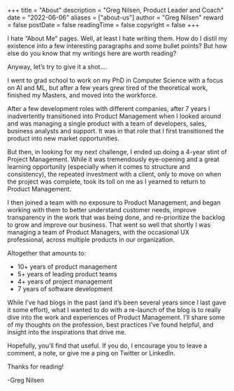 +++
title = "About"
description = "Greg Nilsen, Product Leader and Coach"
date = "2022-06-06"
aliases = ["about-us"]
author = "Greg Nilsen"
reward = false
postDate = false
readingTime = false
copyright = false
+++

I hate “About Me” pages.  Well, at least I hate writing them.  How do I distil my existence into a few interesting paragraphs and some bullet points?  But how else do you know that my writings here are worth reading?

Anyway, let’s try to give it a shot….

I went to grad school to work on my PhD in Computer Science with a focus on AI and ML, but after a few years grew tired of the theoretical work, finished my Masters, and moved into the workforce.

After a few development roles with different companies, after 7 years I inadvertently transitioned into Product Management when I looked around and was managing a single product with a team of developers, sales, business analysts and support.  It was in that role that I first transitioned the product into new market opportunities.

But then, in looking for my next challenge, I ended up doing a 4-year stint of Project Management.  While it was tremendously eye-opening and a great learning opportunity (especially when it comes to structure and consistency), the repeated investment with a client, only to move on when the project was complete, took its toll on me as I yearned to return to Product Management.

I then joined a team with no exposure to Product Management, and began working with them to better understand customer needs, improve transparency in the work that was being done, and re-prioritize the backlog to grow and improve our business.  That went so well that shortly I was managing a team of Product Managers, with the occasional UX professional, across multiple products in our organization.

Altogether that amounts to:
* 10+ years of product management
* 5+ years of leading product teams
* 4+ years of project management
* 7 years of software development

While I’ve had blogs in the past (and it’s been several years since I last gave it some effort), what I wanted to do with a re-launch of the blog is to really dive into the work and experiences of Product Management.  I’ll share some of my thoughts on the profession, best practices I’ve found helpful, and insight into the inspirations that drive me.

Hopefully, you’ll find that useful.  If you do, I encourage you to leave a comment, a note, or give me a ping on Twitter or LinkedIn.

Thanks for reading!

-Greg Nilsen
